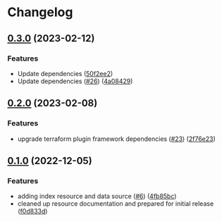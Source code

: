 # Changelog

## [0.3.0](https://github.com/atanaspam/terraform-provider-splunkacs/compare/v0.2.0...v0.3.0) (2023-02-12)


### Features

* Update dependencies ([50f2ee2](https://github.com/atanaspam/terraform-provider-splunkacs/commit/50f2ee272abf573aa54122e746c4b85c612b7c32))
* Update dependencies ([#26](https://github.com/atanaspam/terraform-provider-splunkacs/issues/26)) ([4a08429](https://github.com/atanaspam/terraform-provider-splunkacs/commit/4a0842936a8174bf81748f850665937b32ed76d4))

## [0.2.0](https://github.com/atanaspam/terraform-provider-splunkacs/compare/v0.1.0...v0.2.0) (2023-02-08)


### Features

* upgrade terraform plugin framework dependencies ([#23](https://github.com/atanaspam/terraform-provider-splunkacs/issues/23)) ([2f76e23](https://github.com/atanaspam/terraform-provider-splunkacs/commit/2f76e23091ee368d35864463646dba5354ebdce4))

## [0.1.0](https://github.com/atanaspam/terraform-provider-splunkacs/compare/v0.0.2...v0.1.0) (2022-12-05)


### Features

* adding index resource and data source ([#6](https://github.com/atanaspam/terraform-provider-splunkacs/issues/6)) ([4fb85bc](https://github.com/atanaspam/terraform-provider-splunkacs/commit/4fb85bccc8a8c665c275a35a0068ee60033aa199))
* cleaned up resource documentation and prepared for initial release ([f0d833d](https://github.com/atanaspam/terraform-provider-splunkacs/commit/f0d833db0d3318825ebb0379957b5f021d8120dd))
